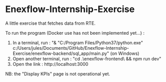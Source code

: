 # Enexflow-Internship-Exercise
A little exercise that fetches data from RTE.

To run the program (Docker use has not been implemented yet...) :
1. In a terminal, run : "& "C:/Program Files/Python37/python.exe" c:/Users/jules/Documents/GitHub/Enexflow-Internship-Exercise/enexflow-backend/sql_app/main.py" (on Windows)
2. Open another terminal, run : "cd .\enexflow-frontend\ && npm run dev"
3. Open the link : http://localhost:3000

NB: the "Display KPIs" page is not operational yet.
